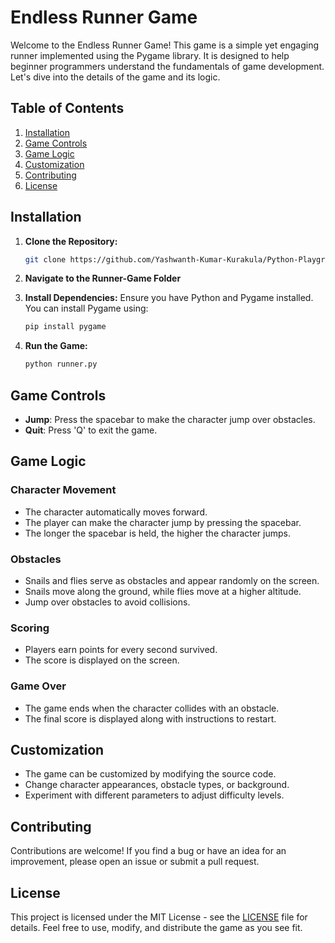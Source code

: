# Endless Runner Game

Welcome to the Endless Runner Game! This game is a simple yet engaging runner implemented using the Pygame library. It is designed to help beginner programmers understand the fundamentals of game development. Let's dive into the details of the game and its logic.

## Table of Contents
1. [Installation](#installation)
2. [Game Controls](#game-controls)
3. [Game Logic](#game-logic)
4. [Customization](#customization)
5. [Contributing](#contributing)
6. [License](#license)

## Installation

1. **Clone the Repository:**
   ```bash
   git clone https://github.com/Yashwanth-Kumar-Kurakula/Python-Playground 
   ```
2. **Navigate to the __Runner-Game__ Folder**
   
3. **Install Dependencies:**
   Ensure you have Python and Pygame installed. You can install Pygame using:
   ```bash
   pip install pygame
   ```

4. **Run the Game:**
   ```bash
   python runner.py
   ```

## Game Controls

- **Jump**: Press the spacebar to make the character jump over obstacles.
- **Quit**: Press 'Q' to exit the game.

## Game Logic

### Character Movement

- The character automatically moves forward.
- The player can make the character jump by pressing the spacebar.
- The longer the spacebar is held, the higher the character jumps.

### Obstacles

- Snails and flies serve as obstacles and appear randomly on the screen.
- Snails move along the ground, while flies move at a higher altitude.
- Jump over obstacles to avoid collisions.

### Scoring

- Players earn points for every second survived.
- The score is displayed on the screen.

### Game Over

- The game ends when the character collides with an obstacle.
- The final score is displayed along with instructions to restart.

## Customization

- The game can be customized by modifying the source code.
- Change character appearances, obstacle types, or background.
- Experiment with different parameters to adjust difficulty levels.

## Contributing

Contributions are welcome! If you find a bug or have an idea for an improvement, please open an issue or submit a pull request.

## License

This project is licensed under the MIT License - see the [LICENSE](LICENSE) file for details. Feel free to use, modify, and distribute the game as you see fit.
